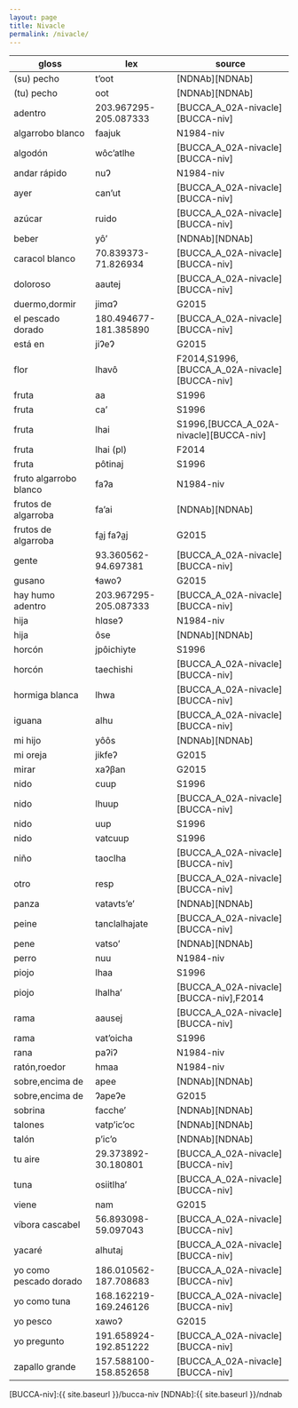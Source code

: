 ```yaml
---
layout: page
title: Nivacle
permalink: /nivacle/
---
```



gloss | lex | source
-------|-------|-------
(su) pecho|tʼoot|[NDNAb][NDNAb]
(tu) pecho|oot|[NDNAb][NDNAb]
adentro|203.967295-205.087333|[BUCCA_A_02A-nivacle][BUCCA-niv]
algarrobo blanco|faajuk|N1984-niv
algodón|wôcʼatlhe|[BUCCA_A_02A-nivacle][BUCCA-niv]
andar rápido|nuɁ|N1984-niv
ayer|canʼut|[BUCCA_A_02A-nivacle][BUCCA-niv]
azúcar|ruido|[BUCCA_A_02A-nivacle][BUCCA-niv]
beber|yôʼ|[NDNAb][NDNAb]
caracol blanco|70.839373-71.826934|[BUCCA_A_02A-nivacle][BUCCA-niv]
doloroso|aautej|[BUCCA_A_02A-nivacle][BUCCA-niv]
duermo,dormir|jimɑʔ|G2015
el pescado dorado|180.494677-181.385890|[BUCCA_A_02A-nivacle][BUCCA-niv]
está en|jiɁeɁ|G2015
flor|lhavô|F2014,S1996,[BUCCA_A_02A-nivacle][BUCCA-niv]
fruta|aa|S1996
fruta|caʼ|S1996
fruta|lhai|S1996,[BUCCA_A_02A-nivacle][BUCCA-niv]
fruta|lhai (pl)|F2014
fruta|pôtinaj|S1996
fruto algarrobo blanco|faʔa|N1984-niv
frutos de algarroba|faʼai|[NDNAb][NDNAb]
frutos de algarroba|fa̰j faʔa̰j|G2015
gente|93.360562-94.697381|[BUCCA_A_02A-nivacle][BUCCA-niv]
gusano|ɬawoʔ|G2015
hay humo adentro|203.967295-205.087333|[BUCCA_A_02A-nivacle][BUCCA-niv]
hija|hlɑseɁ|N1984-niv
hija|ôse|[NDNAb][NDNAb]
horcón|jpôichiyte|S1996
horcón|taechishi|[BUCCA_A_02A-nivacle][BUCCA-niv]
hormiga blanca|lhwa|[BUCCA_A_02A-nivacle][BUCCA-niv]
iguana|alhu|[BUCCA_A_02A-nivacle][BUCCA-niv]
mi hijo|yôôs|[NDNAb][NDNAb]
mi oreja|jikfeʔ|G2015
mirar|xaʔβan|G2015
nido|cuup|S1996
nido|lhuup|[BUCCA_A_02A-nivacle][BUCCA-niv]
nido|uup|S1996
nido|vatcuup|S1996
niño|taoclha|[BUCCA_A_02A-nivacle][BUCCA-niv]
otro|resp|[BUCCA_A_02A-nivacle][BUCCA-niv]
panza|vatavtsʼeʼ|[NDNAb][NDNAb]
peine|tanclalhajate|[BUCCA_A_02A-nivacle][BUCCA-niv]
pene|vatsoʼ|[NDNAb][NDNAb]
perro|nuu|N1984-niv
piojo|lhaa|S1996
piojo|lhalhaʼ|[BUCCA_A_02A-nivacle][BUCCA-niv],F2014
rama|aausej|[BUCCA_A_02A-nivacle][BUCCA-niv]
rama|vatʼoicha|S1996
rana|paʔiʔ|N1984-niv
ratón,roedor|hmaa|N1984-niv
sobre,encima de|apee|[NDNAb][NDNAb]
sobre,encima de|ɁapeɁe|G2015
sobrina|faccheʼ|[NDNAb][NDNAb]
talones|vatpʼicʼoc|[NDNAb][NDNAb]
talón|pʼicʼo|[NDNAb][NDNAb]
tu aire|29.373892-30.180801|[BUCCA_A_02A-nivacle][BUCCA-niv]
tuna|osiitlhaʼ|[BUCCA_A_02A-nivacle][BUCCA-niv]
viene|nam|G2015
víbora cascabel|56.893098-59.097043|[BUCCA_A_02A-nivacle][BUCCA-niv]
yacaré|alhutaj|[BUCCA_A_02A-nivacle][BUCCA-niv]
yo como pescado dorado|186.010562-187.708683|[BUCCA_A_02A-nivacle][BUCCA-niv]
yo como tuna|168.162219-169.246126|[BUCCA_A_02A-nivacle][BUCCA-niv]
yo pesco|xawoʔ|G2015
yo pregunto|191.658924-192.851222|[BUCCA_A_02A-nivacle][BUCCA-niv]
zapallo grande|157.588100-158.852658|[BUCCA_A_02A-nivacle][BUCCA-niv]

[BUCCA-niv]:{{ site.baseurl }}/bucca-niv
[NDNAb]:{{ site.baseurl }}/ndnab
